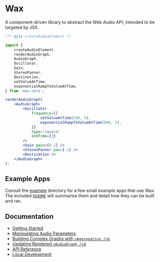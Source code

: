 # Wax

A component-driven library to abstract the Web Audio API, intended to be targeted by JSX.

```jsx
/** @jsx createAudioElement */

import {
    createAudioElement,
    renderAudioGraph,
    AudioGraph,
    Oscillator,
    Gain,
    StereoPanner,
    Destination,
    setValueAtTime,
    exponentialRampToValueAtTime,
} from 'wax-core';

renderAudioGraph(
    <AudioGraph>
        <Oscillator
            frequency={[
                setValueAtTime(200, 0),
                exponentialRampToValueAtTime(800, 3),
            ]}
            type="square"
            endTime={3}
        />
        <Gain gain={0.2} />
        <StereoPanner pan={-1} />
        <Destination />
    </AudioGraph>
);
```

## Example Apps

Consult the [example](https://github.com/jamesseanwright/wax/tree/master/example) directory for a few small example apps that use Wax. The included [`README`](https://github.com/jamesseanwright/wax/blob/master/example/README.md) will summarise them and detail how they can be built and ran.

## Documentation

* [Getting Started](https://github.com/jamesseanwright/wax/blob/docs/001-getting-started.md)
* [Manipulating Audio Parameters](https://github.com/jamesseanwright/wax/blob/docs/002-audio-parameters.md)
* [Building Complex Graphs with `<Aggregation />`s](https://github.com/jamesseanwright/wax/blob/docs/003-aggregations.md)
* [Updating Rendered `<AudioGraph />`s](https://github.com/jamesseanwright/wax/blob/docs/004-updating-audiographs.md)
* [API Reference](https://github.com/jamesseanwright/wax/blob/docs/005-api-reference.md)
* [Local Development](https://github.com/jamesseanwright/wax/blob/docs/006-local-development.md)
